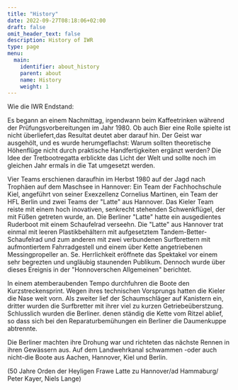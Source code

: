 ```yaml
---
title: "History"
date: 2022-09-27T08:18:06+02:00
draft: false
omit_header_text: false
description: History of IWR
type: page
menu:
  main:
    identifier: about_history
    parent: about
    name: History
    weight: 1
---
```


Wie die IWR Endstand:

Es begann an einem Nachmittag, irgendwann beim Kaffeetrinken während der Prüfungsvorbereitungen im Jahr 1980. Ob auch Bier eine Rolle spielte ist nicht überliefert,das Resultat deutet aber darauf hin. Der Geist war ausgehölt, und es wurde herumgeflachst: Warum sollten theoretische Höhenflüge nicht durch praktische Handfertigkeiten ergänzt werden? Die Idee der Tretbootregatta erblickte das Licht der Welt und sollte noch im gleichen Jahr ermals in die Tat umgesetzt werden.

Vier Teams erschienen daraufhin im Herbst 1980 auf der Jagd nach Trophäen auf dem Maschsee in Hannover: Ein Team der Fachhochschule Kiel, angeführt von seiner Exexzellenz Cornelius Martinen, ein Team der HFL Berlin und zwei Teams der "Latte" aus Hannover. Das Kieler Team reiste mit einem hoch inovativen, senkrecht stehenden Schwenkflügel, der mit Füßen getreten wurde, an. Die Berliner "Latte" hatte ein ausgedientes Ruderboot mit einem Schaufelrad verseehn. Die "Latte" aus Hannover trat einmal mit leeren Plastikbehältern mit aufgesetztem Tandem-Better-Schaufelrad und zum anderen mit zwei verbundenen Surfbrettern mit aufmontiertem Fahrradgestell und einem über Kette angetriebenen Messingpropeller an. Se. Herrlichkeit eröffnete das Spektakel vor einem sehr begrezten und ungläubig staunenden Publikum. Dennoch wurde über dieses Ereignis in der "Honnoverschen Allgemeinen" berichtet.

In einem atemberaubenden Tempo durchfuhren die Boote den Kurzstreckensprint. Wegen ihres technischen Vorsprungs hatten die Kieler die Nase weit vorn. Als zweiter lief der Schaumschläger auf Kanistern ein, dritter wurden die Surfbretter mit ihrer viel zu kurzen Getriebeüberstzung. Schlusslich wurden die Berliner. denen ständig die Kette vom Ritzel ablief, so dass sich bei den Reparaturbemühungen ein Berliner die Daumenkuppe abtrennte.

Die Berliner machten ihre Drohung war und richteten das nächste Rennen in ihren Gewässern aus. Auf dem Landwehrkanal schwammen -oder auch nicht-die Boote aus Aachen, Hannover, Kiel und Berlin.

(50 Jahre Orden der Heyligen Frawe Latte zu Hannover/ad Hammaburg/ Peter Kayer, Niels Lange)
